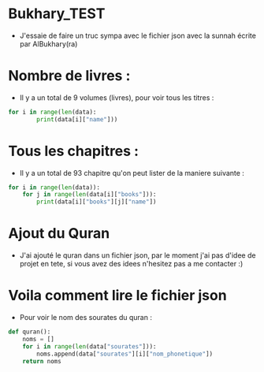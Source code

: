 # Bukhary_TEST
- J'essaie de faire un truc sympa avec le fichier json avec la sunnah écrite par AlBukhary(ra)

# Nombre de livres :
- Il y a un total de 9 volumes (livres), pour voir tous les titres : 

```python
for i in range(len(data):
        print(data[i]["name"]))
```
# Tous les chapitres : 
- Il y a un total de 93 chapitre qu'on peut lister de la maniere suivante :

```python
for i in range(len(data)):
    for j in range(len(data[i]["books"])):
        print(data[i]["books"][j]["name"])
```
# Ajout du Quran
- J'ai ajouté le quran dans un fichier json, par le moment j'ai pas d'idee de projet en tete, si vous avez des idees n'hesitez pas a me contacter :)

# Voila comment lire le fichier json
- Pour voir le nom des sourates du quran :

```python
def quran():
    noms = []
    for i in range(len(data["sourates"])):
        noms.append(data["sourates"][i]["nom_phonetique"])
    return noms
```	 